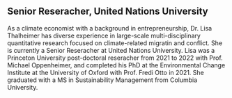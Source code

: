 ## Senior Reseracher, United Nations University

<!--
**geoliz/geoliz** is a ✨ _special_ ✨ repository because its `README.md` (this file) appears on your GitHub profile.

Here are some ideas to get you started:

- 🔭 I’m currently working on ...
- 🌱 I’m currently learning ...
- 👯 I’m looking to collaborate on ...
- 🤔 I’m looking for help with ...
- 💬 Ask me about ...
- 📫 How to reach me: ...
- 😄 Pronouns: ...
- ⚡ Fun fact: ...
-->

As a climate economist with a background in entrepreneurship, Dr. Lisa Thalheimer has diverse experience in large-scale multi-disciplinary quantitative research focused on climate-related migratin and conflict. She is currently a Senior Reseracher at United Nations University. Lisa was a Princeton University post-doctoral reseracher from 2021 to 2022 with Prof. Michael Oppenheimer, and completed his PhD at the Environmental Change Institute at the University of Oxford with Prof. Fredi Otto in 2021. She graduated with a MS in Sustainability Management from Columbia University.
